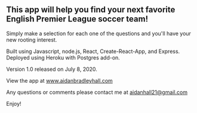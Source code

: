 ## This app will help you find your next favorite English Premier League soccer team!

Simply make a selection for each one of the questions and you'll have your new rooting interest.

Built using Javascript, node.js, React, Create-React-App, and Express. Deployed using Heroku with Postgres add-on.

Version 1.0 released on July 8, 2020.

View the app at www.aidanbradleyhall.com

Any questions or comments please contact me at aidanhall21@gmail.com

Enjoy!